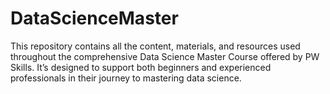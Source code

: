 # DataScienceMaster
This repository contains all the content, materials, and resources used throughout the comprehensive Data Science Master Course offered by PW Skills. It’s designed to support both beginners and experienced professionals in their journey to mastering data science.
